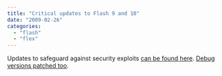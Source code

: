 ```yaml
---
title: "Critical updates to Flash 9 and 10"
date: "2009-02-26"
categories: 
  - "flash"
  - "flex"
---
```


Updates to safeguard against security exploits [can be found here](http://www.adobe.com/support/security/bulletins/apsb09-01.html). [Debug versions patched too](http://www.adobe.com/support/flashplayer/downloads.html).
